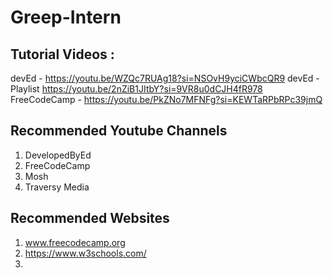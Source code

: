 # Greep-Intern

## Tutorial Videos : 
 devEd - https://youtu.be/WZQc7RUAg18?si=NSOvH9yciCWbcQR9
 devEd - Playlist https://youtu.be/2nZiB1JItbY?si=9VR8u0dCJH4fR978
 FreeCodeCamp - https://youtu.be/PkZNo7MFNFg?si=KEWTaRPbRPc39jmQ

 ## Recommended Youtube Channels 
 1. DevelopedByEd
 2. FreeCodeCamp
 3. Mosh
 4. Traversy Media

## Recommended Websites
1. www.freecodecamp.org
2. https://www.w3schools.com/
3. 
